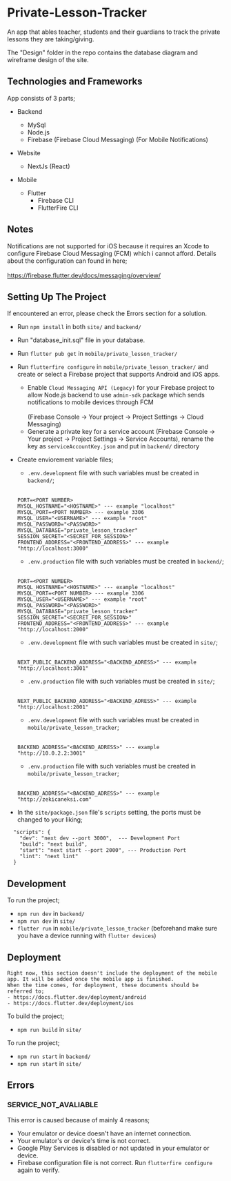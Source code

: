 # Private-Lesson-Tracker
An app that ables teacher, students and their guardians to track the private lessons they are taking/giving.

The "Design" folder in the repo contains the database diagram and wireframe design of the site.

## Technologies and Frameworks

App consists of 3 parts;
- Backend
  - MySql
  - Node.js
  - Firebase (Firebase Cloud Messaging) (For Mobile Notifications)

- Website
  - NextJs (React)

- Mobile
  - Flutter
    - Firebase CLI
    - FlutterFire CLI

## Notes

Notifications are not supported for iOS because it requires an Xcode to configure Firebase Cloud Messaging (FCM) which i cannot afford. Details about the configuration can found in here; <br></br>
https://firebase.flutter.dev/docs/messaging/overview/

## Setting Up The Project

If encountered an error, please check the Errors section for a solution.

- Run `npm install` in both `site/` and `backend/`

- Run "database_init.sql" file in your database.

- Run `flutter pub get` in `mobile/private_lesson_tracker/`

- Run `flutterfire configure` in `mobile/private_lesson_tracker/` and create or select a Firebase project that supports Android and iOS apps.
  - Enable `Cloud Messaging API (Legacy)` for your Firebase project to allow Node.js backend to use `admin-sdk` package which sends notifications to mobile devices through FCM <br></br>(Firebase Console -> Your project -> Project Settings -> Cloud Messaging)
  - Generate a private key for a service account (Firebase Console -> Your project -> Project Settings -> Service Accounts), rename the key as `serviceAccountKey.json` and put in `backend/` directory

- Create enviorement variable files;
  - `.env.development` file with such variables must be created in `backend/`;
  <br></br>
  ```
  PORT=<PORT NUMBER>
  MYSQL_HOSTNAME="<HOSTNAME>" --- example "localhost"
  MYSQL_PORT=<PORT NUMBER> --- example 3306
  MYSQL_USER="<USERNAME>" --- example "root"
  MYSQL_PASSWORD="<PASSWORD>"
  MYSQL_DATABASE="private_lesson_tracker"
  SESSION_SECRET="<SECRET_FOR_SESSION>"
  FRONTEND_ADDRESS="<FRONTEND_ADDRESS>" --- example "http://localhost:3000"
  ```
  - `.env.production` file with such variables must be created in `backend/`;
  <br></br>
  ```
  PORT=<PORT NUMBER>
  MYSQL_HOSTNAME="<HOSTNAME>" --- example "localhost"
  MYSQL_PORT=<PORT NUMBER> --- example 3306
  MYSQL_USER="<USERNAME>" --- example "root"
  MYSQL_PASSWORD="<PASSWORD>"
  MYSQL_DATABASE="private_lesson_tracker"
  SESSION_SECRET="<SECRET_FOR_SESSION>"
  FRONTEND_ADDRESS="<FRONTEND_ADDRESS>" --- example "http://localhost:2000"
  ```
  - `.env.development` file with such variables must be created in `site/`;
  <br></br>
  ```
  NEXT_PUBLIC_BACKEND_ADDRESS="<BACKEND_ADRESS>" --- example "http://localhost:3001"
  ```
  - `.env.production` file with such variables must be created in `site/`;
  <br></br>
  ```
  NEXT_PUBLIC_BACKEND_ADDRESS="<BACKEND_ADRESS>" --- example "http://localhost:2001"
  ```
  - `.env.development` file with such variables must be created in `mobile/private_lesson_tracker`;
  <br></br>
  ```
  BACKEND_ADDRESS="<BACKEND_ADRESS>" --- example "http://10.0.2.2:3001"
  ```
  - `.env.production` file with such variables must be created in `mobile/private_lesson_tracker`;
  <br></br>
  ```
  BACKEND_ADDRESS="<BACKEND_ADRESS>" --- example "http://zekicaneksi.com"
  ```

- In the `site/package.json` file's `scripts` setting, the ports must be changed to your liking;
```
  "scripts": {
    "dev": "next dev --port 3000",  --- Development Port
    "build": "next build",
    "start": "next start --port 2000", --- Production Port
    "lint": "next lint"
  }
```

## Development

To run the project;

- `npm run dev` in `backend/`
- `npm run dev` in `site/`
- `flutter run` in `mobile/private_lesson_tracker` (beforehand make sure you have a device running with `flutter devices`)

## Deployment
```
Right now, this section doesn't include the deployment of the mobile app. It will be added once the mobile app is finished.
When the time comes, for deployment, these documents should be referred to;
- https://docs.flutter.dev/deployment/android
- https://docs.flutter.dev/deployment/ios
```
To build the project;

- `npm run build` in `site/`

To run the project;

- `npm run start` in `backend/`
- `npm run start` in `site/`


## Errors

### SERVICE_NOT_AVALIABLE
This error is caused because of mainly 4 reasons;
- Your emulator or device doesn't have an internet connection.
- Your emulator's or device's time is not correct.
- Google Play Services is disabled or not updated in your emulator or device.
- Firebase configuration file is not correct. Run `flutterfire configure` again to verify.
